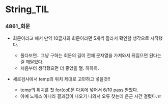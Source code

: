 # String_TIL

### 4861_회문

- 회문이라고 해서 만약 10글자의 회문이라면 5개씩 잘라서 확인할 생각으로 시작했다.
    - 풀다보면.. 그냥 구하는 회문의 길이 전체 문자열을 가져와서 뒤집으면 된다는 걸 깨달았다.
    - 처음부터 생각했으면 더 좋았을 껄. 하하하. 


- 세로검사에서 temp의 위치 제대로 고민하고 넣을것!!
    - temp의 위치를 첫 for(col)문 다음에 넣어서 6/10 pass 받았다.
    - 아예 노패스 아니라 결과값이 나오기 나와서 오류 찾는데 은근 시간 걸렸다.ㅠ
    
    